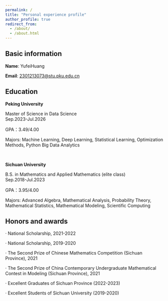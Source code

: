 ```yaml
---
permalink: /
title: "Personal experience profile"
author_profile: true
redirect_from: 
  - /about/
  - /about.html
---
```


Basic information
------
**Name**: YufeiHuang

**Email**: 2301213073@stu.pku.edu.cn


Education
------
**Peking University**

Master of Science in Data Science &emsp; &emsp; &emsp; &emsp; &emsp; &emsp; &emsp; &emsp; &emsp; &emsp; &emsp; &emsp; Sep.2023-Jul.2026

GPA：3.49/4.00

Majors: Machine Learning, Deep Learning, Statistical Learning, Optimization Methods, Python Big Data Analytics

<br/> 

**Sichuan University**

B.S. in Mathematics and Applied Mathematics (elite class) &emsp; &emsp; &emsp; &emsp; Sep.2018-Jul.2023

GPA：3.95/4.00

Majors: Advanced Algebra, Mathematical Analysis, Probability Theory, Mathematical Statistics, Mathematical Modeling, Scientific Computing


Honors and awards
------
· National Scholarship, 2021-2022

· National Scholarship, 2019-2020

· The Second Prize of Chinese Mathematics Competition (Sichuan Province), 2021
 
· The Second Prize of China Contemporary Undergraduate Mathematical Contest in Modeling (Sichuan Province), 2021

· Excellent Graduates of Sichuan Province (2022-2023)

· Excellent Students of Sichuan University (2019-2020)
